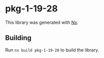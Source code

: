 # pkg-1-19-28

This library was generated with [Nx](https://nx.dev).

## Building

Run `nx build pkg-1-19-28` to build the library.
